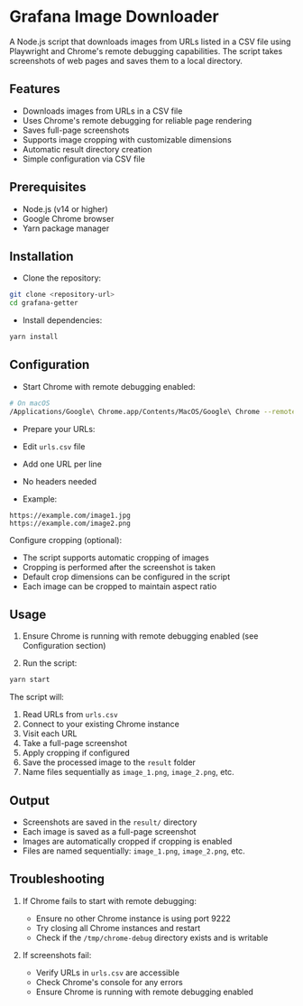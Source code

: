 # Grafana Image Downloader

A Node.js script that downloads images from URLs listed in a CSV file using Playwright and Chrome's remote debugging capabilities. The script takes screenshots of web pages and saves them to a local directory.

## Features

- Downloads images from URLs in a CSV file
- Uses Chrome's remote debugging for reliable page rendering
- Saves full-page screenshots
- Supports image cropping with customizable dimensions
- Automatic result directory creation
- Simple configuration via CSV file

## Prerequisites

- Node.js (v14 or higher)
- Google Chrome browser
- Yarn package manager

## Installation

- Clone the repository:

```bash
git clone <repository-url>
cd grafana-getter
```

- Install dependencies:

```bash
yarn install
```

## Configuration

- Start Chrome with remote debugging enabled:

```bash
# On macOS
/Applications/Google\ Chrome.app/Contents/MacOS/Google\ Chrome --remote-debugging-port=9222 --user-data-dir="/tmp/chrome-debug"
```

- Prepare your URLs:

- Edit `urls.csv` file
- Add one URL per line
- No headers needed
- Example:

```text
https://example.com/image1.jpg
https://example.com/image2.png
```

Configure cropping (optional):

- The script supports automatic cropping of images
- Cropping is performed after the screenshot is taken
- Default crop dimensions can be configured in the script
- Each image can be cropped to maintain aspect ratio

## Usage

1. Ensure Chrome is running with remote debugging enabled (see Configuration section)

2. Run the script:

```bash
yarn start
```

The script will:

1. Read URLs from `urls.csv`
2. Connect to your existing Chrome instance
3. Visit each URL
4. Take a full-page screenshot
5. Apply cropping if configured
6. Save the processed image to the `result` folder
7. Name files sequentially as `image_1.png`, `image_2.png`, etc.

## Output

- Screenshots are saved in the `result/` directory
- Each image is saved as a full-page screenshot
- Images are automatically cropped if cropping is enabled
- Files are named sequentially: `image_1.png`, `image_2.png`, etc.

## Troubleshooting

1. If Chrome fails to start with remote debugging:

   - Ensure no other Chrome instance is using port 9222
   - Try closing all Chrome instances and restart
   - Check if the `/tmp/chrome-debug` directory exists and is writable

2. If screenshots fail:

   - Verify URLs in `urls.csv` are accessible
   - Check Chrome's console for any errors
   - Ensure Chrome is running with remote debugging enabled
